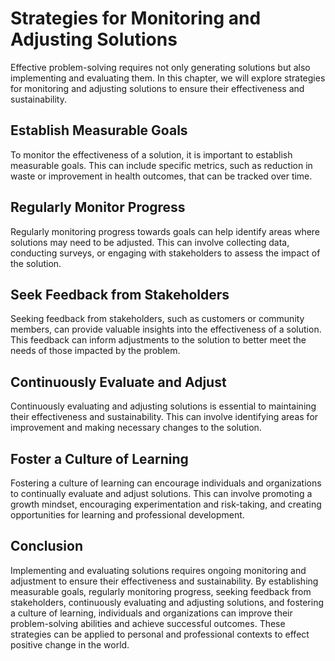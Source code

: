 Strategies for Monitoring and Adjusting Solutions
===================================================================================================

Effective problem-solving requires not only generating solutions but also implementing and evaluating them. In this chapter, we will explore strategies for monitoring and adjusting solutions to ensure their effectiveness and sustainability.

Establish Measurable Goals
--------------------------

To monitor the effectiveness of a solution, it is important to establish measurable goals. This can include specific metrics, such as reduction in waste or improvement in health outcomes, that can be tracked over time.

Regularly Monitor Progress
--------------------------

Regularly monitoring progress towards goals can help identify areas where solutions may need to be adjusted. This can involve collecting data, conducting surveys, or engaging with stakeholders to assess the impact of the solution.

Seek Feedback from Stakeholders
-------------------------------

Seeking feedback from stakeholders, such as customers or community members, can provide valuable insights into the effectiveness of a solution. This feedback can inform adjustments to the solution to better meet the needs of those impacted by the problem.

Continuously Evaluate and Adjust
--------------------------------

Continuously evaluating and adjusting solutions is essential to maintaining their effectiveness and sustainability. This can involve identifying areas for improvement and making necessary changes to the solution.

Foster a Culture of Learning
----------------------------

Fostering a culture of learning can encourage individuals and organizations to continually evaluate and adjust solutions. This can involve promoting a growth mindset, encouraging experimentation and risk-taking, and creating opportunities for learning and professional development.

Conclusion
----------

Implementing and evaluating solutions requires ongoing monitoring and adjustment to ensure their effectiveness and sustainability. By establishing measurable goals, regularly monitoring progress, seeking feedback from stakeholders, continuously evaluating and adjusting solutions, and fostering a culture of learning, individuals and organizations can improve their problem-solving abilities and achieve successful outcomes. These strategies can be applied to personal and professional contexts to effect positive change in the world.
